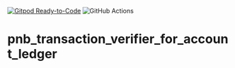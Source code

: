 [![Gitpod Ready-to-Code](https://img.shields.io/badge/Gitpod-Ready--to--Code-blue?logo=gitpod)](https://gitpod.io/#https://github.com/Baneeishaque/pnb_transaction_verifier_for_account_ledger)
![GitHub Actions](https://github.com/Baneeishaque/pnb_transaction_verifier_for_account_ledger/blob/master/.github/workflows/dart.yml/badge.svg)
# pnb_transaction_verifier_for_account_ledger
 
